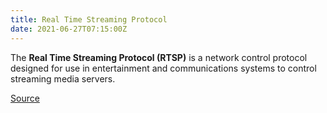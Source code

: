 ```yaml
---
title: Real Time Streaming Protocol
date: 2021-06-27T07:15:00Z
---
```


The **Real Time Streaming Protocol (RTSP)** is a network control protocol
designed for use in entertainment and communications systems to control
streaming media servers.

[Source](https://en.wikipedia.org/wiki/Real_Time_Streaming_Protocol)
